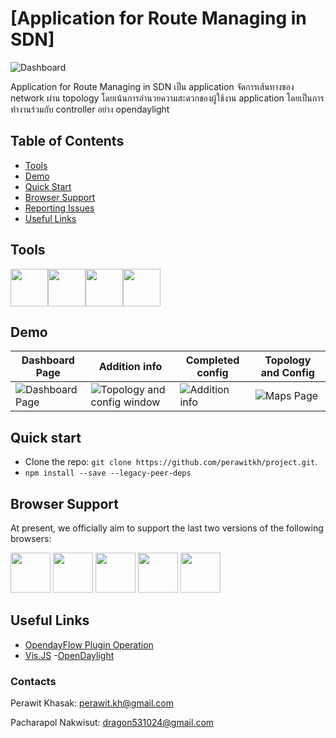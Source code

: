 # [Application for Route Managing in SDN]

![Dashboard](https://www.img.in.th/images/5247e02ad39459fc2780d596c4ae7d26.png)

Application for Route Managing in SDN เป็น application จัดการเส้นทางของ network ผ่าน topology โดยเน้นการอำนวยความสะดวกของผู้ใช้งาน application โดยเป็นการทำงานร่วมกับ controller อย่าง opendaylight

## Table of Contents

- [Tools](#Tools)
- [Demo](#demo)
- [Quick Start](#quick-start)
- [Browser Support](#browser-support)
- [Reporting Issues](#reporting-issues)
- [Useful Links](#useful-links)

## Tools

[<img src="https://www.saranitus.com/wp-content/uploads/2014/02/oracle_virtualbox.png" width="60" height="60" />](https://www.virtualbox.org/)[<img src="https://yt3.ggpht.com/ytc/AKedOLTA6YLUPUy6ey3RwtM33DRh8itW_k2j3EuUYhoz=s900-c-k-c0x00ffffff-no-rj" width="60" height="60" />](https://www.opendaylight.org/)[<img src="https://video.fcnx2-1.fna.fbcdn.net/v/t1.18169-9/1010076_477783955633350_1900224762_n.png?_nc_cat=109&ccb=1-7&_nc_sid=09cbfe&_nc_eui2=AeFEHS7j0Fh8mJEtx-CL9QK_Ff0Gj2cEtoUV_QaPZwS2hcfthUlkLBw7feOjpCmu5AA6xsZYNLo8ODhzsPlIXXB2&_nc_ohc=WXW0i1wzdrsAX8WyDJs&_nc_ht=video.fcnx2-1.fna&oh=00_AT8lY-q6GFulYAT1Ptp9Ng_RdiYBnEfuBubMr2u7FZfwfA&oe=62C2B8C1" width="60" height="60" />](https://reactjs.org/)[<img src="https://sv1.picz.in.th/images/2022/06/05/HLXEWR.png" width="60" height="60" />](https://www.creative-tim.com/product/argon-dashboard-nodejs?ref=adr-github-readme)

## Demo

| Dashboard Page                                                                                                                                                                                              | Addition info                                                                                                                                                                                           | Completed config                                                                                                                                                                                             | Topology and Config                                                                                                                                                                                         |
| ----------------------------------------------------------------------------------------------------------------------------------------------------------------------------------------------------------- | --------------------------------------------------------------------------------------------------------------------------------------------------------------------------------------------------- | ------------------------------------------------------------------------------------------------------------------------------------------------------------------------------------------------------ | ------------------------------------------------------------------------------------------------------------------------------------------------------------------------------------------------ |
| ![Dashboard Page](https://www.img.in.th/images/5247e02ad39459fc2780d596c4ae7d26.png) | ![Topology and config window](https://www.img.in.th/images/7c699c30de8702e66505c3d48ac2f269.png) | ![Addition info](https://www.img.in.th/images/802a735fd2f82690b0e794db6671d2bc.png) | ![Maps Page](https://www.img.in.th/images/511948aeb0a5ad23d1fff68448d18199.png) |

## Quick start

- Clone the repo: `git clone https://github.com/perawitkh/project.git`.
- `npm install --save --legacy-peer-deps`


## Browser Support

At present, we officially aim to support the last two versions of the following browsers:

<img src="https://github.com/creativetimofficial/public-assets/blob/master/logos/chrome-logo.png?raw=true" width="64" height="64"> <img src="https://raw.githubusercontent.com/creativetimofficial/public-assets/master/logos/firefox-logo.png" width="64" height="64"> <img src="https://raw.githubusercontent.com/creativetimofficial/public-assets/master/logos/edge-logo.png" width="64" height="64"> <img src="https://raw.githubusercontent.com/creativetimofficial/public-assets/master/logos/safari-logo.png" width="64" height="64"> <img src="https://raw.githubusercontent.com/creativetimofficial/public-assets/master/logos/opera-logo.png" width="64" height="64">


## Useful Links

- [OpendayFlow Plugin Operation](https://docs.opendaylight.org/projects/openflowplugin/en/latest/users/operation.html?fbclid=IwAR2Ys1w27WjcZITn35I0A39USsjv0uBpLlD49wsDB7lf7P6yF1p9H4LA9xU#flow-id-match-function)
- [Vis.JS](https://visjs.org/)
-[OpenDaylight](https://www.opendaylight.org/)

### Contacts

Perawit Khasak: perawit.kh@gmail.com

Pacharapol Nakwisut: dragon531024@gmail.com

